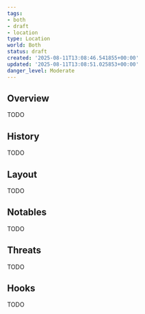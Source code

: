 ```yaml
---
tags:
- both
- draft
- location
type: Location
world: Both
status: draft
created: '2025-08-11T13:08:46.541855+00:00'
updated: '2025-08-11T13:08:51.025853+00:00'
danger_level: Moderate
---
```



## Overview

TODO
## History

TODO
## Layout

TODO
## Notables

TODO
## Threats

TODO
## Hooks

TODO
